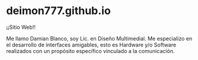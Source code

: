 # deimon777.github.io
¡¡Sitio Web!!

Me llamo Damian Blanco, soy Lic. en Diseño Multimedial.
Me especializo en el desarrollo de interfaces amigables, esto es Hardware y/o Software realizados con un propósito específico vinculado a la comunicación.
